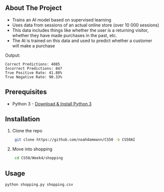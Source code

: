 ## About The Project

  - Trains an AI model based on supervised learning
  - Uses data from sessions of an actual online store (over 10 000 sessions)
  - This data includes things like whether the user is a returning visitor, whether they have made purchases in the past, etc.
  - The AI is trained on this data and used to predict whether a customer will make a purchase

Output:
```
Correct Predictions: 4085
Incorrect Predictions: 847
True Positive Rate: 41.88%
True Negative Rate: 90.33%
```
## Prerequisites

  - Python 3 - [Download & Install Python 3](https://www.python.org/downloads/)

## Installation

1. Clone the repo
   ```sh
    git clone https://github.com/noahdammann/CS50 -b CS50AI
   ```
2. Move into shopping
   ```sh
    cd CS50/Week4/shopping
   ```

## Usage

```
python shopping.py shopping.csv
```
